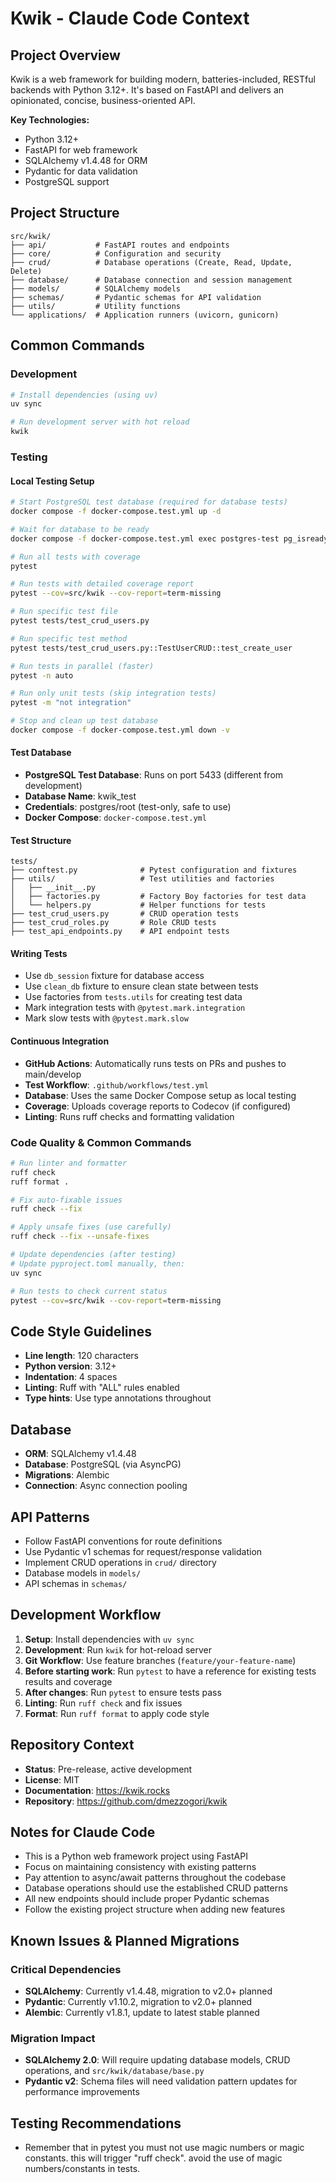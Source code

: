 # Kwik - Claude Code Context

## Project Overview

Kwik is a web framework for building modern, batteries-included, RESTful backends with Python 3.12+. It's based on FastAPI and delivers an opinionated, concise, business-oriented API.

**Key Technologies:**
- Python 3.12+
- FastAPI for web framework
- SQLAlchemy v1.4.48 for ORM
- Pydantic for data validation
- PostgreSQL support

## Project Structure

```
src/kwik/
├── api/           # FastAPI routes and endpoints
├── core/          # Configuration and security
├── crud/          # Database operations (Create, Read, Update, Delete)
├── database/      # Database connection and session management
├── models/        # SQLAlchemy models
├── schemas/       # Pydantic schemas for API validation
├── utils/         # Utility functions
└── applications/  # Application runners (uvicorn, gunicorn)
```

## Common Commands

### Development
```bash
# Install dependencies (using uv)
uv sync

# Run development server with hot reload
kwik
```

### Testing

#### Local Testing Setup
```bash
# Start PostgreSQL test database (required for database tests)
docker compose -f docker-compose.test.yml up -d

# Wait for database to be ready
docker compose -f docker-compose.test.yml exec postgres-test pg_isready -U postgres -d kwik_test

# Run all tests with coverage
pytest

# Run tests with detailed coverage report
pytest --cov=src/kwik --cov-report=term-missing

# Run specific test file
pytest tests/test_crud_users.py

# Run specific test method
pytest tests/test_crud_users.py::TestUserCRUD::test_create_user

# Run tests in parallel (faster)
pytest -n auto

# Run only unit tests (skip integration tests)
pytest -m "not integration"

# Stop and clean up test database
docker compose -f docker-compose.test.yml down -v
```

#### Test Database
- **PostgreSQL Test Database**: Runs on port 5433 (different from development)
- **Database Name**: kwik_test
- **Credentials**: postgres/root (test-only, safe to use)
- **Docker Compose**: `docker-compose.test.yml`

#### Test Structure
```
tests/
├── conftest.py              # Pytest configuration and fixtures
├── utils/                   # Test utilities and factories
│   ├── __init__.py
│   ├── factories.py         # Factory Boy factories for test data
│   └── helpers.py           # Helper functions for tests
├── test_crud_users.py       # CRUD operation tests
├── test_crud_roles.py       # Role CRUD tests
├── test_api_endpoints.py    # API endpoint tests
```

#### Writing Tests
- Use `db_session` fixture for database access
- Use `clean_db` fixture to ensure clean state between tests
- Use factories from `tests.utils` for creating test data
- Mark integration tests with `@pytest.mark.integration`
- Mark slow tests with `@pytest.mark.slow`

#### Continuous Integration
- **GitHub Actions**: Automatically runs tests on PRs and pushes to main/develop
- **Test Workflow**: `.github/workflows/test.yml`
- **Database**: Uses the same Docker Compose setup as local testing
- **Coverage**: Uploads coverage reports to Codecov (if configured)
- **Linting**: Runs ruff checks and formatting validation

### Code Quality & Common Commands
```bash
# Run linter and formatter
ruff check
ruff format .

# Fix auto-fixable issues
ruff check --fix

# Apply unsafe fixes (use carefully)
ruff check --fix --unsafe-fixes

# Update dependencies (after testing)
# Update pyproject.toml manually, then:
uv sync

# Run tests to check current status
pytest --cov=src/kwik --cov-report=term-missing
```

## Code Style Guidelines

- **Line length**: 120 characters
- **Python version**: 3.12+
- **Indentation**: 4 spaces
- **Linting**: Ruff with "ALL" rules enabled
- **Type hints**: Use type annotations throughout

## Database

- **ORM**: SQLAlchemy v1.4.48
- **Database**: PostgreSQL (via AsyncPG)
- **Migrations**: Alembic
- **Connection**: Async connection pooling

## API Patterns

- Follow FastAPI conventions for route definitions
- Use Pydantic v1 schemas for request/response validation
- Implement CRUD operations in `crud/` directory
- Database models in `models/`
- API schemas in `schemas/`

## Development Workflow

1. **Setup**: Install dependencies with `uv sync`
2. **Development**: Run `kwik` for hot-reload server
3. **Git Workflow**: Use feature branches (`feature/your-feature-name`)
4. **Before starting work**: Run `pytest` to have a reference for existing tests results and coverage
5. **After changes**: Run `pytest` to ensure tests pass
6. **Linting**: Run `ruff check` and fix issues
7. **Format**: Run `ruff format` to apply code style

## Repository Context

- **Status**: Pre-release, active development
- **License**: MIT
- **Documentation**: https://kwik.rocks
- **Repository**: https://github.com/dmezzogori/kwik

## Notes for Claude Code

- This is a Python web framework project using FastAPI
- Focus on maintaining consistency with existing patterns
- Pay attention to async/await patterns throughout the codebase
- Database operations should use the established CRUD patterns
- All new endpoints should include proper Pydantic schemas
- Follow the existing project structure when adding new features


## Known Issues & Planned Migrations

### Critical Dependencies
- **SQLAlchemy**: Currently v1.4.48, migration to v2.0+ planned
- **Pydantic**: Currently v1.10.2, migration to v2.0+ planned  
- **Alembic**: Currently v1.8.1, update to latest stable planned

### Migration Impact
- **SQLAlchemy 2.0**: Will require updating database models, CRUD operations, and `src/kwik/database/base.py`
- **Pydantic v2**: Schema files will need validation pattern updates for performance improvements

## Testing Recommendations

- Remember that in pytest you must not use magic numbers or magic constants. this will trigger "ruff check". avoid the use of magic numbers/constants in tests.